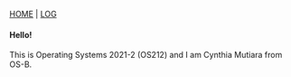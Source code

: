 [HOME](.) | [LOG](TXT/mylog.txt)  
#### Hello!  
This is Operating Systems 2021-2 (OS212) and I am Cynthia Mutiara from OS-B.
